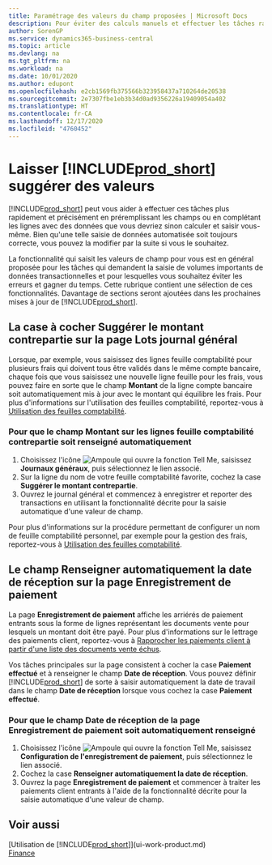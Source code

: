 ```yaml
---
title: Paramétrage des valeurs du champ proposées | Microsoft Docs
description: Pour éviter des calculs manuels et effectuer les tâches rapidement et précisément, vous pouvez configurer la saisie automatisée de données afin que Business Central renseigne les champs sélectionnés.
author: SorenGP
ms.service: dynamics365-business-central
ms.topic: article
ms.devlang: na
ms.tgt_pltfrm: na
ms.workload: na
ms.date: 10/01/2020
ms.author: edupont
ms.openlocfilehash: e2cb1569fb375566b323958437a710264de20538
ms.sourcegitcommit: 2e7307fbe1eb3b34d0ad9356226a19409054a402
ms.translationtype: HT
ms.contentlocale: fr-CA
ms.lasthandoff: 12/17/2020
ms.locfileid: "4760452"
---
```

# <a name="letting-prod_short-suggest-values"></a>Laisser [!INCLUDE[prod_short](includes/prod_short.md)] suggérer des valeurs
[!INCLUDE[prod_short](includes/prod_short.md)] peut vous aider à effectuer ces tâches plus rapidement et précisément en préremplissant les champs ou en complétant les lignes avec des données que vous devriez sinon calculer et saisir vous-même. Bien qu'une telle saisie de données automatisée soit toujours correcte, vous pouvez la modifier par la suite si vous le souhaitez.

La fonctionnalité qui saisit les valeurs de champ pour vous est en général proposée pour les tâches qui demandent la saisie de volumes importants de données transactionnelles et pour lesquelles vous souhaitez éviter les erreurs et gagner du temps. Cette rubrique contient une sélection de ces fonctionnalités. Davantage de sections seront ajoutées dans les prochaines mises à jour de [!INCLUDE[prod_short](includes/prod_short.md)].

## <a name="the-suggest-balancing-amount-check-box-on-the-general-journal-batches-page"></a>La case à cocher **Suggérer le montant contrepartie** sur la page **Lots journal général**
Lorsque, par exemple, vous saisissez des lignes feuille comptabilité pour plusieurs frais qui doivent tous être validés dans le même compte bancaire, chaque fois que vous saisissez une nouvelle ligne feuille pour les frais, vous pouvez faire en sorte que le champ **Montant** de la ligne compte bancaire soit automatiquement mis à jour avec le montant qui équilibre les frais. Pour plus d'informations sur l'utilisation des feuilles comptabilité, reportez-vous à [Utilisation des feuilles comptabilité](ui-work-general-journals.md).

### <a name="to-have-the-amount-field-on-balancing-general-journal-lines-filled-automatically"></a>Pour que le champ **Montant** sur les lignes feuille comptabilité contrepartie soit renseigné automatiquement
1. Choisissez l'icône ![Ampoule qui ouvre la fonction Tell Me](media/ui-search/search_small.png "Dites-moi ce que vous voulez faire"), saisissez **Journaux généraux**, puis sélectionnez le lien associé.
2. Sur la ligne du nom de votre feuille comptabilité favorite, cochez la case **Suggérer le montant contrepartie**.
3. Ouvrez le journal général et commencez à enregistrer et reporter des transactions en utilisant la fonctionnalité décrite pour la saisie automatique d'une valeur de champ.       

Pour plus d'informations sur la procédure permettant de configurer un nom de feuille comptabilité personnel, par exemple pour la gestion des frais, reportez-vous à [Utilisation des feuilles comptabilité](ui-work-general-journals.md).

## <a name="the-automatically-fill-date-received-field-on-the-payment-registration-page"></a>Le champ **Renseigner automatiquement la date de réception** sur la page **Enregistrement de paiement**
La page **Enregistrement de paiement** affiche les arriérés de paiement entrants sous la forme de lignes représentant les documents vente pour lesquels un montant doit être payé. Pour plus d'informations sur le lettrage des paiements client, reportez-vous à [Rapprocher les paiements client à partir d'une liste des documents vente échus](receivables-how-reconcile-customer-payments-list-unpaid-sales-documents.md).

Vos tâches principales sur la page consistent à cocher la case **Paiement effectué** et à renseigner le champ **Date de réception**. Vous pouvez définir [!INCLUDE[prod_short](includes/prod_short.md)] de sorte à saisir automatiquement la date de travail dans le champ **Date de réception** lorsque vous cochez la case **Paiement effectué**.

### <a name="to-have-the-date-received-field-on-the-payment-registration-page-filled-automatically"></a>Pour que le champ **Date de réception** de la page **Enregistrement de paiement** soit automatiquement renseigné
1. Choisissez l'icône ![Ampoule qui ouvre la fonction Tell Me](media/ui-search/search_small.png "Dites-moi ce que vous voulez faire"), saisissez **Configuration de l'enregistrement de paiement**, puis sélectionnez le lien associé.
2. Cochez la case **Renseigner automatiquement la date de réception**.
3. Ouvrez la page **Enregistrement de paiement** et commencer à traiter les paiements client entrants à l'aide de la fonctionnalité décrite pour la saisie automatique d'une valeur de champ.

## <a name="see-also"></a>Voir aussi
[Utilisation de [!INCLUDE[prod_short](includes/prod_short.md)]](ui-work-product.md)  
[Finance](finance.md)
